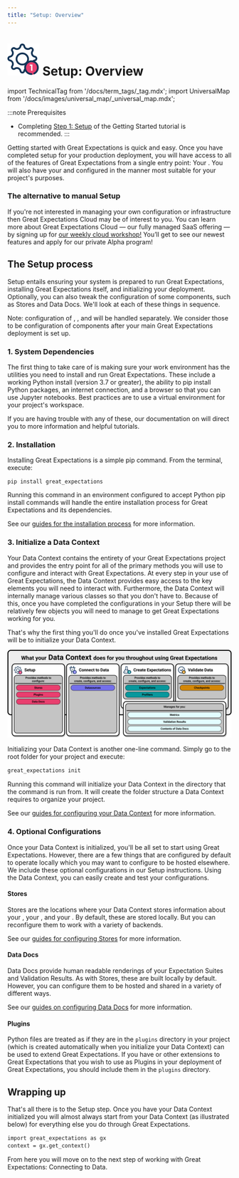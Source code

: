 ```yaml
---
title: "Setup: Overview"
---
```

# [![Setup Icon](../../images/universal_map/Gear-active.png)](./setup_overview.md) Setup: Overview

import TechnicalTag from '/docs/term_tags/_tag.mdx';
import UniversalMap from '/docs/images/universal_map/_universal_map.mdx';

<!--Use 'inactive' or 'active' to indicate which Universal Map steps this term has a use case within.-->

<UniversalMap setup='active' connect='inactive' create='inactive' validate='inactive'/>

<!-- Only keep one of the 'To best understand this document' lines.  For processes like the Universal Map steps, use the first one.  For processes like the Architecture Reviews, use the second one. -->

:::note Prerequisites
- Completing [Step 1: Setup](../../tutorials/getting_started/tutorial_setup.md) of the Getting Started tutorial is recommended.
:::

Getting started with Great Expectations is quick and easy.  Once you have completed setup for your production deployment, you will have access to all of the features of Great Expectations from a single entry point: Your <TechnicalTag relative="../" tag="data_context" text="Data Context" />.  You will also have your <TechnicalTag relative="../" tag="store" text="Stores" /> and <TechnicalTag relative="../" tag="data_docs" text="Data Docs" /> configured in the manner most suitable for your project's purposes.

### The alternative to manual Setup

If you're not interested in managing your own configuration or infrastructure then Great Expectations Cloud may be of interest to you. You can learn more about Great Expectations Cloud — our fully managed SaaS offering — by signing up for [our weekly cloud workshop!](https://greatexpectations.io/cloud) You’ll get to see our newest features and apply for our private Alpha program!

## The Setup process

<!-- Brief outline of what the process entails.  -->

Setup entails ensuring your system is prepared to run Great Expectations, installing Great Expectations itself, and initializing your deployment. Optionally, you can also tweak the configuration of some components, such as Stores and Data Docs. We'll look at each of these things in sequence.

Note: configuration of <TechnicalTag relative="../" tag="datasource" text="Datasources" />, <TechnicalTag relative="../" tag="expectation_suite" text="Expectation Suites" />, and <TechnicalTag relative="../" tag="checkpoint" text="Checkpoints" /> will be handled separately. We consider those to be configuration of components after your main Great Expectations deployment is set up.

<!-- The following subsections should be repeated as necessary.  They should give a high level map of the things that need to be done or optionally can be done in this process, preferably in the order that they should be addressed (assuming there is one). If the process crosses multiple steps of the Universal Map, use the <SetupHeader> <ConnectHeader> <CreateHeader> and <ValidateHeader> tags to indicate which Universal Map step the subsections fall under. -->

### 1. System Dependencies

The first thing to take care of is making sure your work environment has the utilities you need to install and run Great Expectations.  These include a working Python install (version 3.7 or greater), the ability to pip install Python packages, an internet connection, and a browser so that you can use Jupyter notebooks.  Best practices are to use a virtual environment for your project's workspace.

If you are having trouble with any of these, our documentation on <TechnicalTag relative="../" tag="supporting_resource" text="Supporting Resources" /> will direct you to more information and helpful tutorials.

### 2. Installation

Installing Great Expectations is a simple pip command.  From the terminal, execute:

```markup title="Terminal command:"
pip install great_expectations
```

Running this command in an environment configured to accept Python pip install commands will handle the entire installation process for Great Expectations and its dependencies.

See our [guides for the installation process](./index.md#installation) for more information.

### 3. Initialize a Data Context

Your Data Context contains the entirety of your Great Expectations project and provides the entry point for all of the primary methods you will use to configure and interact with Great Expectations.  At every step in your use of Great Expectations, the Data Context provides easy access to the key elements you will need to interact with.  Furthermore, the Data Context will internally manage various classes so that you don't have to.  Because of this, once you have completed the configurations in your Setup there will be relatively few objects you will need to manage to get Great Expectations working for you.

That's why the first thing you'll do once you've installed Great Expectations will be to initialize your Data Context.

![what the data context does for you](../images/overview_illustrations/data_context_does_for_you.png)

Initializing your Data Context is another one-line command.  Simply go to the root folder for your project and execute:

```markdown title="Terminal command:"
great_expectations init
```

Running this command will initialize your Data Context in the directory that the command is run from.  It will create the folder structure a Data Context requires to organize your project.

See our [guides for configuring your Data Context](./index.md#data-contexts) for more information.

### 4. Optional Configurations

Once your Data Context is initialized, you'll be all set to start using Great Expectations.  However, there are a few things that are configured by default to operate locally which you may want to configure to be hosted elsewhere.  We include these optional configurations in our Setup instructions.  Using the Data Context, you can easily create and test your configurations.

#### Stores

Stores are the locations where your Data Context stores information about your <TechnicalTag relative="../" tag="expectation" text="Expectations" />, your <TechnicalTag relative="../" tag="validation_result" text="Validation Results" />, and your <TechnicalTag relative="../" tag="metric" text="Metrics" />.  By default, these are stored locally.  But you can reconfigure them to work with a variety of backends.

See our [guides for configuring Stores](./index.md#stores) for more information.

#### Data Docs

Data Docs provide human readable renderings of your Expectation Suites and Validation Results.  As with Stores, these are built locally by default.  However, you can configure them to be hosted and shared in a variety of different ways.

See our [guides on configuring Data Docs](./index.md#data-docs) for more information.

#### Plugins

Python files are treated as <TechnicalTag relative="../" tag="plugin" text="Plugins" /> if they are in the `plugins` directory in your project (which is created automatically when you initialize your Data Context) can be used to extend Great Expectations.  If you have <TechnicalTag relative="../" tag="custom_expectation" text="Custom Expectations" /> or other extensions to Great Expectations that you wish to use as Plugins in your deployment of Great Expectations, you should include them in the `plugins` directory.

## Wrapping up

That's all there is to the Setup step.  Once you have your Data Context initialized you will almost always start from your Data Context (as illustrated below) for everything else you do through Great Expectations.

```markdown title="Python code:"
import great_expectations as gx
context = gx.get_context()
```

From here you will move on to the next step of working with Great Expectations: Connecting to Data.
